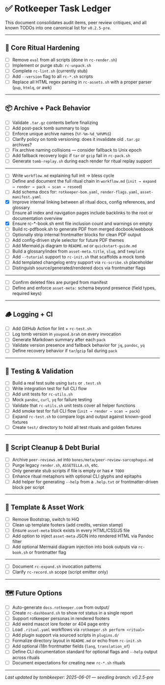 # ✅ Rotkeeper Task Ledger

This document consolidates audit items, peer review critiques, and all known TODOs into one canonical list for `v0.2.5-pre`.

---

## 🧠 Core Ritual Hardening

- [ ] Remove `eval` from all scripts (done in `rc-render.sh`)
- [ ] Implement or purge stub: `rc-unpack.sh`
- [ ] Complete `rc-lint.sh` (currently stub)
- [ ] Add `--version` flag to all `rc-*.sh` scripts
- [ ] Replace all HTML regex parsing in `rc-assets.sh` with a proper parser (`pup`, `htmlq`, or awk)

---

## 📦 Archive + Pack Behavior

- [ ] Validate `.tar.gz` contents before finalizing
- [ ] Add post-pack tomb summary to logs
- [ ] Enforce unique archive names (`%Y-%m-%d_%H%M%S`)
- [ ] Clarify policy on tomb versioning: does it invalidate old `.tar.gz` archives?
- [ ] Fix archive naming collisions — consider fallback to Unix epoch
- [ ] Add fallback recovery logic if `tar` or `gzip` fail in `rc-pack.sh`
- [ ] Generate `tomb-replay.sh` during each render for ritual replay support

---

- [ ] Write `workflow.md` explaining full init → bless cycle
- [ ] Define and document the full ritual chain in `workflow.md` (`init → expand → render → pack → scan → reseed`)
- [ ] Add schema docs for: `rotkeeper-bom.yaml`, `render-flags.yaml`, `asset-manifest.yaml`
- [x] Improve internal linking between all ritual docs, config references, and glossary
- [ ] Ensure all index and navigation pages include backlinks to the root or documentation overview
- [x] Ensure rc-*-book.sh emit file inclusion count and warnings on empty
- [ ] Build rc-pdfbook.sh to generate PDF from merged docbook/webbook
- [ ] Optionally strip internal frontmatter blocks for clean PDF output
- [ ] Add config-driven style selector for future PDF themes
- [ ] Add Mermaid.js diagram to `README.md` or `quickstart-guide.md`
- [ ] Build a glossary/index from `asset-meta.title`, `slug`, and `template`
- [ ] Add `--tutorial` support to `rc-init.sh` that scaffolds a mock tomb
- [ ] Add templated changelog entry support via `rc-scribe.sh` placeholder
- [ ] Distinguish source/generated/rendered docs via frontmatter flags

---

- [ ] Confirm deleted files are purged from manifest
- [ ] Define and enforce `asset-meta:` schema beyond presence (field types, required keys)

---

## 🪵 Logging + CI

- [ ] Add GitHub Action for lint + `rc-test.sh`
- [ ] Log tomb version in `yougood.brah` on every invocation
- [ ] Generate Markdown summary after each `pack`
- [ ] Validate version presence and fallback behavior for `jq`, `pandoc`, `yq`
- [ ] Define recovery behavior if `tar`/`gzip` fail during `pack`

---

## 🧪 Testing & Validation

- [ ] Build a real test suite using `bats` or `.test.sh`
- [ ] Write integration test for full CLI flow
- [ ] Add unit tests for `rc-utils.sh`
- [ ] Mock `pandoc`, `curl`, `yq` for failure testing
- [ ] Validate that `rc-utils.sh` unit tests cover all helper functions
- [ ] Add smoke test for full CLI flow (`init → render → scan → pack`)
- [ ] Expand `rc-test.sh` to compare logs and output against known-good fixtures
- [ ] Create `test/` directory to hold all test rituals and golden fixtures

---

## 🧼 Script Cleanup & Debt Burial

- [ ] Archive `peer-reviews.md` into `bones/meta/peer-review-sarcophagus.md`
- [ ] Purge legacy `render.sh`, `ASSETELLA.sh`, etc.
- [ ] Only generate stub scripts if file is empty or has `# TODO`
- [ ] Enhance ritual metaphors with optional CLI glyphs and epitaphs
- [ ] Add helper for generating `--help` from a `.help.txt` or frontmatter-driven block per script

---

## 📎 Template & Asset Work

- [ ] Remove Bootstrap, switch to HiQ
- [ ] Clean up template footers (add credits, version stamp)
- [ ] Ensure `asset-meta` block exists in every HTML/CSS/JS file
- [ ] Add option to inject `asset-meta` JSON into rendered HTML via Pandoc filter
- [ ] Add optional Mermaid diagram injection into book outputs via `rc-book.sh` or frontmatter flag

---

- [ ] Document `rc-expand.sh` invocation patterns
- [ ] Clarify `rc-record.sh` scope (script emitter only)

---

## 🗺️ Future Options

- [ ] Auto-generate `docs.rotkeeper.com` from output/
- [ ] Create `rc-dashboard.sh` to show rot status in a single report
- [ ] Support rotkeeper personas in rendered footers
- [ ] Add weird mascot lore footer or 404 page entry
- [ ] Load `.ritual.yaml` workflows via `rotkeeper.sh perform <ritual>`
- [ ] Add plugin support via sourced scripts in `plugins.d/`
- [ ] Formalize directory layout in `README.md` or echo from `rc-init.sh`
- [ ] Add optional i18n frontmatter fields (`lang`, `translation_of`)
- [ ] Define CLI documentation standard for optional flags and `--help` output across rituals
- [ ] Document expectations for creating new `rc-*.sh` rituals

---

_Last updated by tombkeeper: 2025-06-01 — seedling branch: v0.2.5-pre_